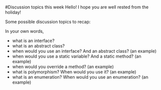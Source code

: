 #Discussion topics this week
Hello! I hope you are well rested from the holiday! 

Some possible discussion topics to recap:

In your own words, 

- what is an interface?
- what is an abstract class?
- when would you use an interface? And an abstract class? (an example)
- when would you use a static variable? And a static method? (an example)
- when would you override a method? (an example)
- what is polymorphism? When would you use it? (an example)
- what is an enumeration? When would you use an enumeration? (an example)

